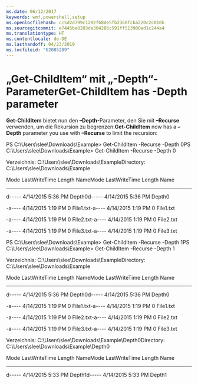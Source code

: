 ```yaml
---
ms.date: 06/12/2017
keywords: wmf,powershell,setup
ms.openlocfilehash: cc5d2d799c1292f68de5fb2360fcba220c2c010b
ms.sourcegitcommit: e7445ba8203da304286c591ff513900ad1c244a4
ms.translationtype: HT
ms.contentlocale: de-DE
ms.lasthandoff: 04/23/2019
ms.locfileid: "62085289"
---
```

# <a name="get-childitem-has--depth-parameter"></a><span data-ttu-id="72682-102">„Get-ChildItem“ mit „-Depth“-Parameter</span><span class="sxs-lookup"><span data-stu-id="72682-102">Get-ChildItem has -Depth parameter</span></span>
<span data-ttu-id="72682-103">**Get-ChildItem** bietet nun den **–Depth**-Parameter, den Sie mit **–Recurse** verwenden, um die Rekursion zu begrenzen:</span><span class="sxs-lookup"><span data-stu-id="72682-103">**Get-ChildItem** now has a **–Depth** parameter you use with **–Recurse** to limit the recursion:</span></span>

<span data-ttu-id="72682-104">PS C:\\Users\\slee\\Downloads\\Example&gt; Get-ChildItem -Recurse -Depth 0</span><span class="sxs-lookup"><span data-stu-id="72682-104">PS C:\\Users\\slee\\Downloads\\Example&gt; Get-ChildItem -Recurse -Depth 0</span></span>

<span data-ttu-id="72682-105">Verzeichnis: C:\\Users\\slee\\Downloads\\Example</span><span class="sxs-lookup"><span data-stu-id="72682-105">Directory: C:\\Users\\slee\\Downloads\\Example</span></span>

<span data-ttu-id="72682-106">Mode LastWriteTime Length Name</span><span class="sxs-lookup"><span data-stu-id="72682-106">Mode LastWriteTime Length Name</span></span>

---- ------------- ------ ----

<span data-ttu-id="72682-107">d----- 4/14/2015 5:36 PM Depth0</span><span class="sxs-lookup"><span data-stu-id="72682-107">d----- 4/14/2015 5:36 PM Depth0</span></span>

<span data-ttu-id="72682-108">-a---- 4/14/2015 1:19 PM 0 File1.txt</span><span class="sxs-lookup"><span data-stu-id="72682-108">-a---- 4/14/2015 1:19 PM 0 File1.txt</span></span>

<span data-ttu-id="72682-109">-a---- 4/14/2015 1:19 PM 0 File2.txt</span><span class="sxs-lookup"><span data-stu-id="72682-109">-a---- 4/14/2015 1:19 PM 0 File2.txt</span></span>

<span data-ttu-id="72682-110">-a---- 4/14/2015 1:19 PM 0 File3.txt</span><span class="sxs-lookup"><span data-stu-id="72682-110">-a---- 4/14/2015 1:19 PM 0 File3.txt</span></span>

<span data-ttu-id="72682-111">PS C:\\Users\\slee\\Downloads\\Example&gt; Get-ChildItem -Recurse -Depth 1</span><span class="sxs-lookup"><span data-stu-id="72682-111">PS C:\\Users\\slee\\Downloads\\Example&gt; Get-ChildItem -Recurse -Depth 1</span></span>

<span data-ttu-id="72682-112">Verzeichnis: C:\\Users\\slee\\Downloads\\Example</span><span class="sxs-lookup"><span data-stu-id="72682-112">Directory: C:\\Users\\slee\\Downloads\\Example</span></span>

<span data-ttu-id="72682-113">Mode LastWriteTime Length Name</span><span class="sxs-lookup"><span data-stu-id="72682-113">Mode LastWriteTime Length Name</span></span>

---- ------------- ------ ----

<span data-ttu-id="72682-114">d----- 4/14/2015 5:36 PM Depth0</span><span class="sxs-lookup"><span data-stu-id="72682-114">d----- 4/14/2015 5:36 PM Depth0</span></span>

<span data-ttu-id="72682-115">-a---- 4/14/2015 1:19 PM 0 File1.txt</span><span class="sxs-lookup"><span data-stu-id="72682-115">-a---- 4/14/2015 1:19 PM 0 File1.txt</span></span>

<span data-ttu-id="72682-116">-a---- 4/14/2015 1:19 PM 0 File2.txt</span><span class="sxs-lookup"><span data-stu-id="72682-116">-a---- 4/14/2015 1:19 PM 0 File2.txt</span></span>

<span data-ttu-id="72682-117">-a---- 4/14/2015 1:19 PM 0 File3.txt</span><span class="sxs-lookup"><span data-stu-id="72682-117">-a---- 4/14/2015 1:19 PM 0 File3.txt</span></span>

<span data-ttu-id="72682-118">Verzeichnis: C:\\Users\\slee\\Downloads\\Example\\Depth0</span><span class="sxs-lookup"><span data-stu-id="72682-118">Directory: C:\\Users\\slee\\Downloads\\Example\\Depth0</span></span>

<span data-ttu-id="72682-119">Mode LastWriteTime Length Name</span><span class="sxs-lookup"><span data-stu-id="72682-119">Mode LastWriteTime Length Name</span></span>

---- ------------- ------ ----

<span data-ttu-id="72682-120">d----- 4/14/2015 5:33 PM Depth1</span><span class="sxs-lookup"><span data-stu-id="72682-120">d----- 4/14/2015 5:33 PM Depth1</span></span>
